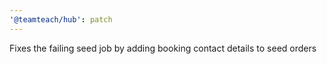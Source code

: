 ```yaml
---
'@teamteach/hub': patch
---
```


Fixes the failing seed job by adding booking contact details to seed orders
